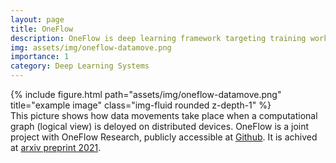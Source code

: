 ```yaml
---
layout: page
title: OneFlow
description: OneFlow is deep learning framework targeting training workloads on distributed architectures. It is maintained by OneFlow Research.
img: assets/img/oneflow-datamove.png
importance: 1
category: Deep Learning Systems
---
```

<div class="row">
    <div class="col-sm mt-3 mt-md-0">
        {% include figure.html path="assets/img/oneflow-datamove.png" title="example image" class="img-fluid rounded z-depth-1" %}
    </div>
</div>
<div class="caption">
    This picture shows how data movements take place when a computational graph (logical view) is deloyed on distributed devices. OneFlow is a joint project with OneFlow Research, publicly accessible at <a href='https://github.com/Oneflow-Inc/oneflow'>Github</a>. It is achived at <a href='https://yaozhujia.github.io/assets/pdf/arxiv2021-oneflow.pdf'>arxiv preprint 2021</a>.
</div>